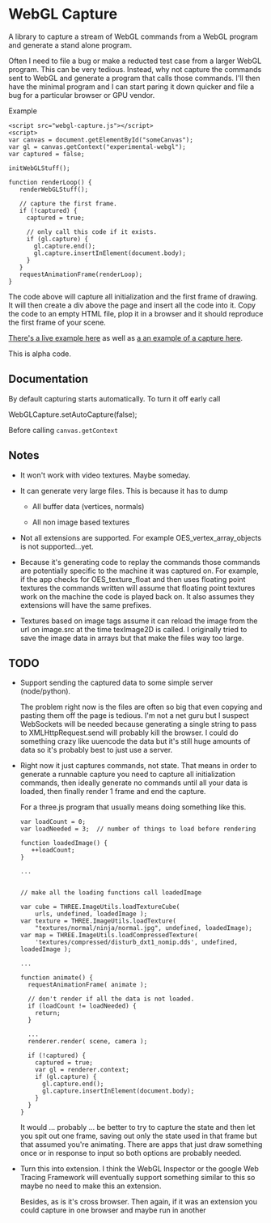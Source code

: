 WebGL Capture
=============

A library to capture a stream of WebGL commands from a WebGL program and
generate a stand alone program.

Often I need to file a bug or make a reducted test case from a larger
WebGL program.  This can be very tedious.  Instead, why not capture the
commands sent to WebGL and generate a program that calls those commands.
I'll then have the minimal program and I can start paring it down
quicker and file a bug for a particular browser or GPU vendor.

Example

    <script src="webgl-capture.js"></script>
    <script>
    var canvas = document.getElementById("someCanvas");
    var gl = canvas.getContext("experimental-webgl");
    var captured = false;

    initWebGLStuff();

    function renderLoop() {
       renderWebGLStuff();

       // capture the first frame.
       if (!captured) {
         captured = true;

         // only call this code if it exists.
         if (gl.capture) {
           gl.capture.end();
           gl.capture.insertInElement(document.body);
         }
       }
       requestAnimationFrame(renderLoop);
    }

The code above will capture all initialization and the first frame of
drawing.  It will then create a div above the page and insert all the code
into it.  Copy the code to an empty HTML file, plop it in a browser and it
should reproduce the first frame of your scene.

[There's a live example here](https://greggman.github.io/webgl-capture/examples/twgl-cube.html)
as well as [a an example of a capture here](https://greggman.github.io/webgl-capture/examples/twgl-cube-example-capture.htm).

This is alpha code.

Documentation
-------------

By default capturing starts automatically. To turn it off early call

   WebGLCapture.setAutoCapture(false);

Before calling `canvas.getContext`


Notes
-----

*   It won't work with video textures. Maybe someday.

*   It can generate very large files. This is because it has to dump

    *   All buffer data (vertices, normals)

    *   All non image based textures

*   Not all extensions are supported. For example OES_vertex_array_objects
    is not supported...yet.

*   Because it's generating code to replay the commands those commands
    are potentially specific to the machine it was captured on. For example,
    if the app checks for OES_texture_float and then uses floating point
    textures the commands written will assume that floating point textures
    work on the machine the code is played back on. It also assumes they
    extensions will have the same prefixes.

*   Textures based on image tags assume it can reload the image from the
    url on image.src at the time texImage2D is called. I originally tried
    to save the image data in arrays but that make the files way too large.

TODO
----

*   Support sending the captured data to some simple server (node/python).

    The problem right now is the files are often so big that even copying
    and pasting them off the page is tedious. I'm not a net guru but I
    suspect WebSockets will be needed because generating a single string
    to pass to XMLHttpRequest.send will probably kill the browser. I could
    do something crazy like uuencode the data but it's still huge amounts
    of data so it's probably best to just use a server.

*   Right now it just captures commands, not state. That means in order to
    generate a runnable capture you need to capture all initialization
    commands, then ideally generate no commands until all your data is
    loaded, then finally render 1 frame and end the capture.

    For a three.js program that usually means doing something like this.

        var loadCount = 0;
        var loadNeeded = 3;  // number of things to load before rendering

        function loadedImage() {
           ++loadCount;
        }

        ...


        // make all the loading functions call loadedImage

        var cube = THREE.ImageUtils.loadTextureCube(
            urls, undefined, loadedImage );
        var texture = THREE.ImageUtils.loadTexture(
            "textures/normal/ninja/normal.jpg", undefined, loadedImage);
        var map = THREE.ImageUtils.loadCompressedTexture(
            'textures/compressed/disturb_dxt1_nomip.dds', undefined, loadedImage );

        ...

        function animate() {
          requestAnimationFrame( animate );

          // don't render if all the data is not loaded.
          if (loadCount != loadNeeded) {
            return;
          }

          ...
          renderer.render( scene, camera );

          if (!captured) {
            captured = true;
            var gl = renderer.context;
            if (gl.capture) {
              gl.capture.end();
              gl.capture.insertInElement(document.body);
            }
          }
        }

    It would ... probably ... be better to try to capture the state
    and then let you spit out one frame, saving out only the state
    used in that frame but that assumed you're animating. There are
    apps that just draw something once or in response to input so
    both options are probably needed.

*   Turn this into extension. I think the WebGL Inspector or the
    google Web Tracing Framework will eventually support something
    similar to this so maybe no need to make this an extension.

    Besides, as is it's cross browser. Then again, if it was an
    extension you could capture in one browser and maybe run in another





